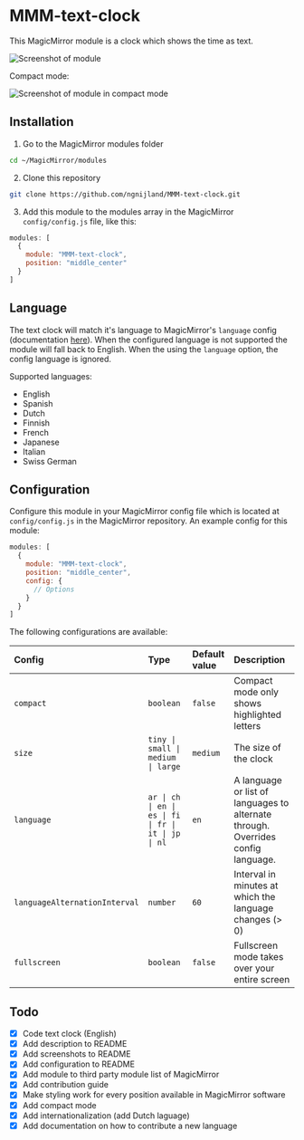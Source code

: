 # MMM-text-clock

This MagicMirror module is a clock which shows the time as text.

![Screenshot of module](https://github.com/ngnijland/MMM-text-clock/raw/master/screenshots/MMM-text-clock-screenshot.png)

Compact mode:

![Screenshot of module in compact mode](https://github.com/ngnijland/MMM-text-clock/raw/master/screenshots/MMM-text-clock-screenshot-compact.png)

## Installation

1. Go to the MagicMirror modules folder

```bash
cd ~/MagicMirror/modules
```

2. Clone this repository

```bash
git clone https://github.com/ngnijland/MMM-text-clock.git
```

3. Add this module to the modules array in the MagicMirror `config/config.js` file, like this:

```javascript
modules: [
  {
    module: "MMM-text-clock",
    position: "middle_center"
  }
]
```

## Language

The text clock will match it's language to MagicMirror's `language` config (documentation [here](https://docs.magicmirror.builders/getting-started/configuration.html#raspberry-specific)). When the configured language is not supported the module will fall back to English.
When the using the `language` option, the config language is ignored.

Supported languages:
- English
- Spanish
- Dutch
- Finnish
- French
- Japanese
- Italian
- Swiss German

## Configuration

Configure this module in your MagicMirror config file which is located at `config/config.js` in the MagicMirror repository. An example config for this module:

```javascript
modules: [
  {
    module: "MMM-text-clock",
    position: "middle_center",
    config: {
      // Options
    }
  }
]
```

The following configurations are available:

Config                        | Type                                           | Default value  | Description
:-----------------------------|:-----------------------------------------------|:---------------|:------------
`compact`                     | `boolean`                                      | `false`        | Compact mode only shows highlighted letters
`size`                        | `tiny \| small \| medium \| large`                     | `medium`       | The size of the clock
`language`                    | `ar \| ch \| en \| es \| fi \| fr \| it \| jp \| nl` | `en`           | A language or list of languages to alternate through. Overrides config language.
`languageAlternationInterval` | `number`                                       | `60`           | Interval in minutes at which the language changes (> 0)
`fullscreen`                  | `boolean`                                      | `false`        | Fullscreen mode takes over your entire screen

## Todo
- [x] Code text clock (English)
- [x] Add description to README
- [x] Add screenshots to README
- [x] Add configuration to README
- [x] Add module to third party module list of MagicMirror
- [x] Add contribution guide
- [x] Make styling work for every position available in MagicMirror software
- [x] Add compact mode
- [x] Add internationalization (add Dutch laguage)
- [x] Add documentation on how to contribute a new language
